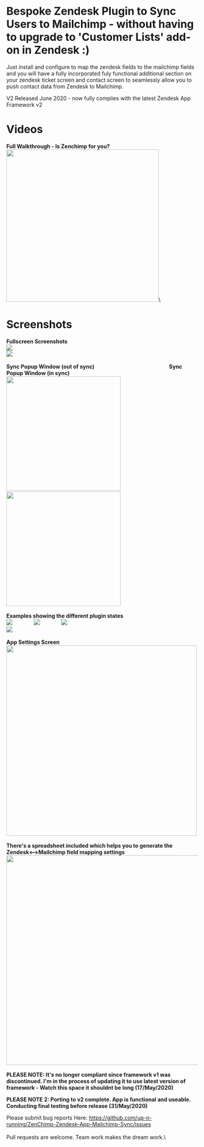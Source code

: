 # Bespoke Zendesk Plugin to Sync Users to Mailchimp - without having to upgrade to 'Customer Lists' add-on in Zendesk :)

Just install and configure to map the zendesk fields to the mailchimp fields and you will have a fully incorporated fuly functional additional section on your zendesk ticket screen and contact screen to seamlessly allow you to push contact data from Zendesk to Mailchimp.

V2 Released June 2020 - now fully complies with the latest Zendesk App Framework v2

# Videos
**Full Walkthrough - Is Zenchimp for you?**\
[<img src="https://raw.githubusercontent.com/up-n-running/ZenChimp-Zendesk-App-Mailchimp-Sync/master/extras/screenshots/Video-walkthrough-pic.png" height="400">](https://www.youtube.com/watch?v=2XERD268cZI)\

# Screenshots
**Fullscreen Screenshots**\
<img src="https://raw.githubusercontent.com/up-n-running/ZenChimp-Zendesk-App-Mailchimp-Sync/master/extras/screenshots/fullscreen_nomodal.png">\
<img src="https://raw.githubusercontent.com/up-n-running/ZenChimp-Zendesk-App-Mailchimp-Sync/master/extras/screenshots/fullscreen_modal.png">\
\
**Sync Popup Window (out of sync)              Sync Popup Window (in sync)**\
<img src="https://raw.githubusercontent.com/up-n-running/ZenChimp-Zendesk-App-Mailchimp-Sync/master/extras/screenshots/modal-notinsync.png" height="300">    <img src="https://raw.githubusercontent.com/up-n-running/ZenChimp-Zendesk-App-Mailchimp-Sync/master/extras/screenshots/modal-insync.png" height="300">\
\
**Examples showing the different plugin states**\
<img src="https://raw.githubusercontent.com/up-n-running/ZenChimp-Zendesk-App-Mailchimp-Sync/master/extras/screenshots/sidebar-notsetup.png">    <img src="https://raw.githubusercontent.com/up-n-running/ZenChimp-Zendesk-App-Mailchimp-Sync/master/extras/screenshots/sidebar-excluded.png">    <img src="https://raw.githubusercontent.com/up-n-running/ZenChimp-Zendesk-App-Mailchimp-Sync/master/extras/screenshots/sidebar-insync.png">\
<img src="https://raw.githubusercontent.com/up-n-running/ZenChimp-Zendesk-App-Mailchimp-Sync/master/extras/screenshots/sidebar-notinsync.png">\
\
**App Settings Screen**\
<img src="https://raw.githubusercontent.com/up-n-running/ZenChimp-Zendesk-App-Mailchimp-Sync/master/extras/screenshots/settings-screen.png" height="500">\
\
**There's a spreadsheet included which helps you to generate the Zendesk<-->Mailchimp field mapping settings**\
<img src="https://raw.githubusercontent.com/up-n-running/ZenChimp-Zendesk-App-Mailchimp-Sync/master/extras/screenshots/settings_helper_spreadsheet.png" height="550">\
\
**PLEASE NOTE: It's no longer compliant since framework v1 was discontinued. I'm in the process of updating it to use latest version of framework - Watch this space it shouldnt be long (17/May/2020)**

**PLEASE NOTE 2: Porting to v2 complete. App is functional and useable. Conducting final testing before release (31/May/2020)**

Please submit bug reports Here: https://github.com/up-n-running/ZenChimp-Zendesk-App-Mailchimp-Sync/issues
\
\
Pull requests are welcome. Team work makes the dream work.\
